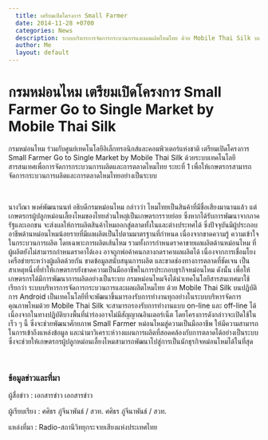 ```yaml
---
  title: เตรียมเปิดโครงการ Small Farmer
  date: 2014-11-28 +0700		  
  categories: News		
  description: ระบบบริหารการจัดการกระบวนการและผลผลิตไหมไทย ด้วย Mobile Thai Silk บนปฏิบัติการ Android	  
  author: Me		 
  layout: default
---
```



# กรมหม่อนไหม เตรียมเปิดโครงการ Small Farmer Go to Single Market by Mobile Thai Silk  

<p>กรมหม่อนไหม ร่วมกับศูนย์เทคโนโลยีอิเล็กทรอนิกส์และคอมพิวเตอร์แห่งชาติ เตรียมเปิดโครงการ Small Farmer Go to Single Market by Mobile Thai Silk ด้วยระบบเทคโนโลยีสารสนเทศเพื่อการจัดการกระบวนการผลิตและการตลาดไหมไทย ระยะที่ 1 เพื่อให้เกษตรกรสามารถจัดการกระบวนการผลิตและการตลาดไหมไทยอย่างเป็นระบบ</p>  
<br>
<p>นางวีณา พงศ์พัฒนานนท์ อธิบดีกรมหม่อนไหม กล่าวว่า ไหมไทยเป็นสินค้าที่มีชื่อเสียงมานานแล้ว แต่เกษตรกรผู้ปลูกหม่อนเลี้ยงไหมของไทยส่วนใหญ่เป็นเกษตรกรรายย่อย ซึ่งหากได้รับการพัฒนาจากภาครัฐและเอกชน จะส่งผลให้การผลิตสินค้าไหมออกสู่ตลาดทั้งในและต่างประทศได้ ซึ่งปัจจุบันมีผู้ประกอบอาชีพด้านหม่อนไหมน้อยรายที่มีผลผลิตเป็นไปตามมาตรฐานที่กำหนด เนื่องจากขาดความรู้ ความเข้าใจ ในกระบวนการผลิต โดยเฉพาะการผลิตเส้นไหม รวมทั้งการกำหนดราคาขายผลผลิตด้านหม่อนไหม ที่ผู้ผลิตยังไม่สามารถกำหนดราคาได้เอง อาจถูกพ่อค้าคนกลางกดราคาผลผลิตได้ เนื่องจากการเชื่อมโยงเครือข่ายระหว่างผู้ผลิตด้วยกัน ขาดข้อมูลสนับสนุนการผลิต และขาดช่องทางการตลาดที่ชัดเจน เป็นสาเหตุหนึ่งที่ทำให้เกษตรกรยังขาดความเป็นมืออาชีพในการประกอบธุรกิจหม่อนไหม ดังนั้น เพื่อให้เกษตรกรได้มีการพัฒนาการผลิตอย่างเป็นระบบ กรมหม่อนไหมจึงได้นำเทคโนโลยีสารสนเทศมาใช้ เรียกว่า ระบบบริหารการจัดการกระบวนการและผลผลิตไหมไทย ด้วย Mobile Thai Silk บนปฏิบัติการ Android เป็นเทคโนโลยีที่จะพัฒนาขึ้นมารองรับการทำงานทุกอย่างในระบบบริหารจัดการคุณภาพไหมด้วย Mobile Thai Silk จะสามารถรองรับการทำงานแบบ on-line และ off-line ได้ เนื่องจากในทางปฏิบัติบางพื้นที่นำร่องอาจไม่มีสัญญาณอินเตอร์เน็ต โดยโครงการดังกล่าวจะเปิดใช้ในเร็ว ๆ นี้ ซึ่งจะช่วยพัฒนาศักยภาพ Small Farmer หม่อนไหมสู่ความเป็นมืออาชีพ ให้มีความสามารถในการเข้าถึงแหล่งข้อมูล และนำมาวิเคราะห์วางแผนการผลิตที่สอดคล้องกับการตลาดได้อย่างเป็นระบบ ซึ่งจะช่วยให้เกษตรกรผู้ปลูกหม่อนเลี้ยงไหมสามารถพัฒนาไปสู่การเป็นนักธุรกิจหม่อนไหมได้ในที่สุด</p>
<br>  

### ข้อมูลข่าวและที่มา  

ผู้สื่อข่าว : เอกสารข่าว  เอกสารข่าว  

ผู้เรียบเรียง : ศศิธร ภู่จีนาพันธ์ / สวท. ศศิธร ภู่จีนาพันธ์ / สวท.  

แหล่งที่มา : Radio-สถานีวิทยุกระจายเสียงแห่งประเทศไทย
